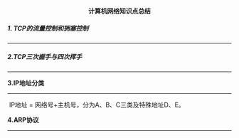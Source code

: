 <h4 align="center">计算机网络知识点总结</h4>

##### 1. TCP的流量控制和拥塞控制

------

> [TCP的流量控制和拥塞控制]: https://blog.csdn.net/yechaodechuntian/article/details/25429143

##### 2.TCP三次握手与四次挥手

---

>[TCP为什么需要3次握手与4次挥手]: https://blog.csdn.net/xifeijian/article/details/12777187
>[TCP建立连接为什么是三次握手，为什么不是两次或四次]: https://blog.csdn.net/to_be_better/article/details/54885684

**3.IP地址分类**

***

​	IP地址 = 网络号+主机号，分为A、B、C三类及特殊地址D、E。

**4.ARP协议**

***

